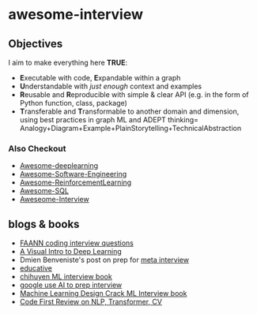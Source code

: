 # awesome-interview

## Objectives
I aim to make everything here **TRUE**:
- **E**xecutable with code, **E**xpandable within a graph
- **U**nderstandable with *just enough* context and examples
- **R**eusable and **R**eproducible with simple & clear API (e.g. in the form of Python function, class, package)
- **T**ransferable and **T**ransformable to another domain and dimension, using best practices in graph ML and  ADEPT thinking= Analogy+Diagram+Example+PlainStorytelling+TechnicalAbstraction

### Also Checkout
- [Awesome-deeplearning](https://github.com/wjlgatech/awesome-deeplearning)
- [Awesome-Software-Engineering](https://github.com/wjlgatech/awesome-software-engineering)
- [Awesome-ReinforcementLearning](https://github.com/wjlgatech/awesome-reinforcementLearning)
- [Awesome-SQL](https://github.com/wjlgatech/awesome-sql)
- [Aweseome-Interview](https://github.com/wjlgatech/awesome-interview)


## blogs & books

- [FAANN coding interview questions](https://github.com/ombharatiya/FAANG-Coding-Interview-Questions)
- [A Visual Intro to Deep Learning](https://kdimensions.gumroad.com/l/visualdl)
- Dmien Benveniste's post on prep for [meta interview](https://www.linkedin.com/posts/damienbenveniste_machinelearning-design-coding-activity-6925836018650677249-6-of?utm_source=linkedin_share&utm_medium=member_desktop_web)
- [educative](https://www.educative.io/learn)
- [chihuyen ML interview book](https://github.com/chiphuyen/ml-interviews-book)
- [google use AI to prep interview](https://grow.google/certificates/interview-warmup/)
- [Machine Learning Design Crack ML Interview book](https://mlengineer.io/)
- [Code First Review on NLP, Transformer, CV]( https://github.com/dair-ai/ML-Notebooks#nlp)
